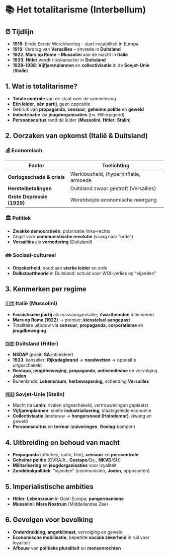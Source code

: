 # 📚 Het totalitarisme (Interbellum)

## ⏰ Tijdlijn
- **1918**: Einde Eerste Wereldoorlog – start instabiliteit in Europa
- **1919**: Verdrag van **Versailles** – onvrede in **Duitsland**
- **1922**: **Mars op Rome** – **Mussolini** aan de macht in **Italië**
- **1933**: **Hitler** wordt rijkskanselier in **Duitsland**
- **1928–1938**: **Vijfjarenplannen** en **collectivisatie** in de **Sovjet-Unie** (**Stalin**)

## 1. Wat is totalitarisme?
- **Totale controle** van de staat over de samenleving
- **Eén leider**, **één partij**, geen oppositie
- Gebruik van **propaganda**, **censuur**, **geheime politie** en **geweld**
- **Indoctrinatie** via **jeugdorganisaties** (bv. Hitlerjugend)
- **Persoonscultus** rond de leider (**Mussolini**, **Hitler**, **Stalin**)

## 2. Oorzaken van opkomst (Italië & Duitsland)

### 💰 Economisch
| Factor | Toelichting |
|-------|-------------|
| **Oorlogsschade & crisis** | Werkloosheid, (hyper)inflatie, armoede |
| **Herstelbetalingen** | Duitsland zwaar gestraft (Versailles) |
| **Grote Depressie (1929)** | Wereldwijde economische neergang |

### 🏛️ Politiek
- **Zwakke democratieën**, polarisatie links–rechts
- Angst voor **communistische revolutie** (vraag naar “orde”)
- **Versailles** als **vernedering** (Duitsland)

### 👪 Sociaal-cultureel
- **Onzekerheid**, nood aan **sterke leider** en orde
- **Dolkstoottheorie** in Duitsland: schuld voor WOI-verlies op “vijanden”

## 3. Kenmerken per regime

### 🇮🇹 Italië (**Mussolini**)
- **Fascistische partij** als massaorganisatie; **Zwarthemden** intimideren
- **Mars op Rome (1922)** → premier; **kiesstelsel aangepast**
- Totalitaire uitbouw via **censuur**, **propaganda**, **corporatisme** en **jeugdbeweging**

### 🇩🇪 Duitsland (**Hitler**)
- **NSDAP** groeit; **SA** intimideert
- **1933**: kanselier; **Rijksdagbrand** → **noodwetten** → oppositie uitgeschakeld
- **Gestapo**, **jeugdbeweging**, **propaganda**, **antisemitisme** en vervolging **Joden**
- Buitenlands: **Lebensraum**, **herbewapening**, schending **Versailles**

### 🇷🇺 Sovjet-Unie (**Stalin**)
- Macht na **Lenin**: rivalen uitgeschakeld, vertrouwelingen geplaatst
- **Vijfjarenplannen**: snelle **industrialisering**, staatsgeleide economie
- **Collectivisatie** landbouw → **hongersnood (Holodomor)**, dwang en geweld
- **Persoonscultus** en **terreur** (**zuiveringen**, **Goelag**-kampen)

## 4. Uitbreiding en behoud van macht
- **Propaganda** (affiches, radio, film), **censuur** en **perscontrole**
- **Geheime politie** (OVRA/It., **Gestapo**/De., **NKVD**/SU)
- **Militarisering** en **jeugdorganisaties** voor loyaliteit
- **Zondebokpolitiek**: “vijanden” (communisten, **Joden**, opposanten)

## 5. Imperialistische ambities
- **Hitler**: **Lebensraum** in Oost-Europa; **pangermanisme**
- **Mussolini**: **Mare Nostrum** (Middellandse Zee)

## 6. Gevolgen voor bevolking
- **Onderdrukking**, **angstklimaat**, vervolging en geweld
- **Economische mobilisatie**; beperkte **sociale zekerheid** in ruil voor loyaliteit
- **Afbouw** van **politieke pluraliteit** en **mensenrechten**

